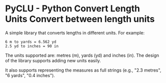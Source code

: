 PyCLU - Python Convert Length Units
Convert between length units
==============================

A simple library that converts lengths in different units. For example:

    6 m to yards = 6.562 yd
    2.5 yd to inches = 90 in

The units supported are: metres (m), yards (yd) and inches (in).
The design of the library supports adding new units easily.

It also supports representing the measures as full strings (e.g.,
"2.3 metres", "6 yards", "0.4 inches").


